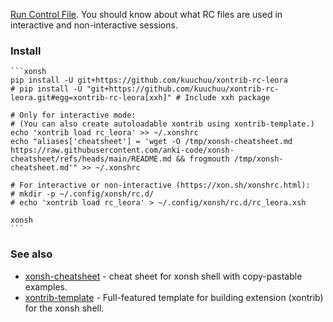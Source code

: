 [Run Control File](https://xon.sh/xonshrc.html). You should know about what RC files are used in interactive and non-interactive sessions.

### Install

    ```xonsh
    pip install -U git+https://github.com/kuuchuu/xontrib-rc-leora
    # pip install -U "git+https://github.com/kuuchuu/xontrib-rc-leora.git#egg=xontrib-rc-leora[xxh]" # Include xxh package 

    # Only for interactive mode:
    # (You can also create autoloadable xontrib using xontrib-template.)
    echo 'xontrib load rc_leora' >> ~/.xonshrc
    echo "aliases['cheatsheet'] = 'wget -O /tmp/xonsh-cheatsheet.md https://raw.githubusercontent.com/anki-code/xonsh-cheatsheet/refs/heads/main/README.md && frogmouth /tmp/xonsh-cheatsheet.md'" >> ~/.xonshrc

    # For interactive or non-interactive (https://xon.sh/xonshrc.html):
    # mkdir -p ~/.config/xonsh/rc.d/
    # echo 'xontrib load rc_leora' > ~/.config/xonsh/rc.d/rc_leora.xsh

    xonsh
    ```

### See also
* [xonsh-cheatsheet](https://github.com/anki-code/xonsh-cheatsheet/blob/main/README.md) - cheat sheet for xonsh shell with copy-pastable examples.
* [xontrib-template](https://github.com/xonsh/xontrib-template) - Full-featured template for building extension (xontrib) for the xonsh shell.
